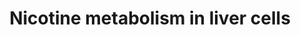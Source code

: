 ---
annotations:
- id: CL:0000182
  parent: native cell
  type: Cell Type Ontology
  value: hepatocyte
- id: PW:0000721
  parent: drug pathway
  type: Pathway Ontology
  value: nicotine drug pathway
- id: PW:0000754
  parent: drug pathway
  type: Pathway Ontology
  value: drug pathway
- id: PW:0001229
  parent: classic metabolic pathway
  type: Pathway Ontology
  value: xenobiotic metabolic pathway
authors:
- Khanspers
- AlexanderPico
- MaintBot
- Egonw
- Ddigles
- DeSl
- Asios Olia
- Eweitz
description: Nicotine results in many metabolites after metabolization in the liver.  Nicotine
  is the main factor behind smoking addiction, therefore nicotine supplements can
  be used to stop smoking.   Nicotine is metabolized by several enzymes in the liver
  such as the CYP2A6 enzyme. CYP2A6 is a xenobiotic (xenos = foreigner, bios = life)
  metabolizer.   How well nicotine can be metabolized by the human body is not standard
  and depends on racial, gender, genetic and environmental factors.   The cotinine
  metabolite seen above in the center of the nicotine metabolism pathway is a smoking
  biomarker and can been measured in various tissues such as blood, urine and sweat.
last-edited: 2021-07-08
ndex: 38f622eb-8b63-11eb-9e72-0ac135e8bacf
organisms:
- Homo sapiens
redirect_from:
- /index.php/Pathway:WP1600
- /instance/WP1600
revision: null
schema-jsonld:
- '@context': https://schema.org/
  '@id': https://wikipathways.github.io/pathways/WP1600.html
  '@type': Dataset
  creator:
    '@type': Organization
    name: WikiPathways
  description: Nicotine results in many metabolites after metabolization in the liver.  Nicotine
    is the main factor behind smoking addiction, therefore nicotine supplements can
    be used to stop smoking.   Nicotine is metabolized by several enzymes in the liver
    such as the CYP2A6 enzyme. CYP2A6 is a xenobiotic (xenos = foreigner, bios = life)
    metabolizer.   How well nicotine can be metabolized by the human body is not standard
    and depends on racial, gender, genetic and environmental factors.   The cotinine
    metabolite seen above in the center of the nicotine metabolism pathway is a smoking
    biomarker and can been measured in various tissues such as blood, urine and sweat.
  keywords:
  - 3'-Hydroxycotinine
  - 3'-Hydroxycotinine glucuronide
  - 5'-Hydroxycotinine
  - AOX1
  - CYP2A6
  - CYP2B6
  - Cotinine
  - Cotinine N-oxide
  - Cotinineglucuronide
  - FMO3
  - Nicotine
  - Nicotine iminium ion
  - Nicotine-Gluc
  - Nicotine-N-oxide
  - Nornicotine
  - UGT1A4
  - UGT1A9
  license: CC0
  name: Nicotine metabolism in liver cells
seo: CreativeWork
title: Nicotine metabolism in liver cells
wpid: WP1600
---